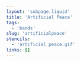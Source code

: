 ```yaml
---
layout: 'subpage.liquid'
title: 'Artificial Peace'
tags:
  - 'bands'
slug: 'artificialpeace'
stencils:
  - 'artificial_peace.gif'
links: []
---
```

